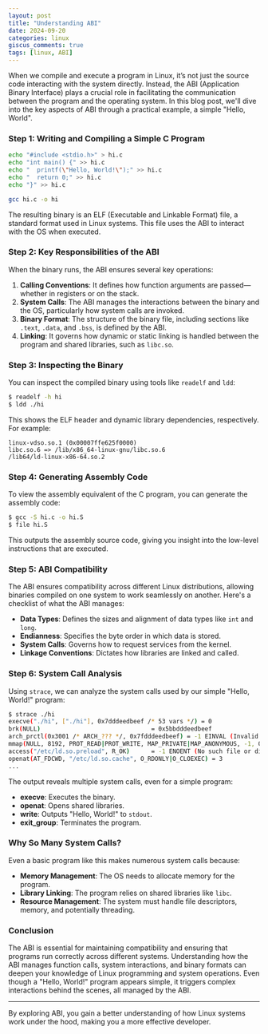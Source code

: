 ```yaml
---
layout: post
title: "Understanding ABI"
date: 2024-09-20
categories: linux
giscus_comments: true
tags: [linux, ABI]
---
```


When we compile and execute a program in Linux, it’s not just the source code interacting with the system directly. Instead, the ABI (Application Binary Interface) plays a crucial role in facilitating the communication between the program and the operating system. In this blog post, we'll dive into the key aspects of ABI through a practical example, a simple "Hello, World".

### Step 1: Writing and Compiling a Simple C Program

```bash
echo "#include <stdio.h>" > hi.c
echo "int main() {" >> hi.c
echo "  printf(\"Hello, World!\");" >> hi.c
echo "  return 0;" >> hi.c
echo "}" >> hi.c

gcc hi.c -o hi
```

The resulting binary is an ELF (Executable and Linkable Format) file, a standard format used in Linux systems. This file uses the ABI to interact with the OS when executed.

### Step 2: Key Responsibilities of the ABI

When the binary runs, the ABI ensures several key operations:

1. **Calling Conventions**: It defines how function arguments are passed—whether in registers or on the stack.
2. **System Calls**: The ABI manages the interactions between the binary and the OS, particularly how system calls are invoked.
3. **Binary Format**: The structure of the binary file, including sections like `.text`, `.data`, and `.bss`, is defined by the ABI.
4. **Linking**: It governs how dynamic or static linking is handled between the program and shared libraries, such as `libc.so`.

### Step 3: Inspecting the Binary

You can inspect the compiled binary using tools like `readelf` and `ldd`:

```bash
$ readelf -h hi
$ ldd ./hi
```

This shows the ELF header and dynamic library dependencies, respectively. For example:

```
linux-vdso.so.1 (0x00007ffe625f0000)
libc.so.6 => /lib/x86_64-linux-gnu/libc.so.6
/lib64/ld-linux-x86-64.so.2
```

### Step 4: Generating Assembly Code

To view the assembly equivalent of the C program, you can generate the assembly code:

```bash
$ gcc -S hi.c -o hi.S
$ file hi.S
```

This outputs the assembly source code, giving you insight into the low-level instructions that are executed.

### Step 5: ABI Compatibility

The ABI ensures compatibility across different Linux distributions, allowing binaries compiled on one system to work seamlessly on another. Here's a checklist of what the ABI manages:

- **Data Types**: Defines the sizes and alignment of data types like `int` and `long`.
- **Endianness**: Specifies the byte order in which data is stored.
- **System Calls**: Governs how to request services from the kernel.
- **Linkage Conventions**: Dictates how libraries are linked and called.

### Step 6: System Call Analysis

Using `strace`, we can analyze the system calls used by our simple "Hello, World!" program:

```bash
$ strace ./hi
execve("./hi", ["./hi"], 0x7dddeedbeef /* 53 vars */) = 0
brk(NULL)                               = 0x5bbdddeedbeef
arch_prctl(0x3001 /* ARCH_??? */, 0x7fdddeedbeef) = -1 EINVAL (Invalid argument)
mmap(NULL, 8192, PROT_READ|PROT_WRITE, MAP_PRIVATE|MAP_ANONYMOUS, -1, 0) = 0x70dddeedbeef
access("/etc/ld.so.preload", R_OK)      = -1 ENOENT (No such file or directory)
openat(AT_FDCWD, "/etc/ld.so.cache", O_RDONLY|O_CLOEXEC) = 3
...
```

The output reveals multiple system calls, even for a simple program:

- **execve**: Executes the binary.
- **openat**: Opens shared libraries.
- **write**: Outputs "Hello, World!" to `stdout`.
- **exit_group**: Terminates the program.

### Why So Many System Calls?

Even a basic program like this makes numerous system calls because:

- **Memory Management**: The OS needs to allocate memory for the program.
- **Library Linking**: The program relies on shared libraries like `libc`.
- **Resource Management**: The system must handle file descriptors, memory, and potentially threading.

### Conclusion

The ABI is essential for maintaining compatibility and ensuring that programs run correctly across different systems. Understanding how the ABI manages function calls, system interactions, and binary formats can deepen your knowledge of Linux programming and system operations. Even though a "Hello, World!" program appears simple, it triggers complex interactions behind the scenes, all managed by the ABI.

---

By exploring ABI, you gain a better understanding of how Linux systems work under the hood, making you a more effective developer.
